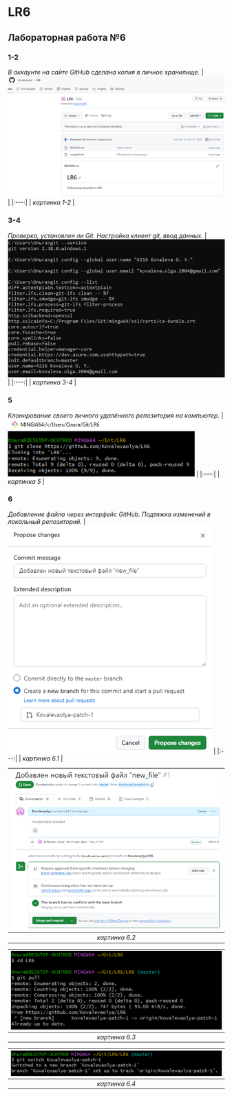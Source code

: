 # LR6

## Лабораторная работа №6

### **1-2**

*В аккаунте на сайте GitHub сделана копия в личное хранилище.*
| ![1-2](screenshots/pic_1-2.png) |
|:---:|
| *картинка 1-2* |

### **3-4**

*Проверка, установлен ли Git. Настройка клиент git, ввод данных.*
| ![3-4](screenshots/pic_3-4.png) |
|:---:|
| *картинка 3-4* |

### **5**

*Клонирование своего личного удалённого репозитория на компьютер.*
| ![5](screenshots/pic_5.png) |
|:---:|
| *картинка 5* |

### **6**

*Добавление файла через интерфейс GitHub. Подтяжка изменений в локальный репозиторий.*
| ![6.1](screenshots/pic_6.1.png) |
|:---:|
| *картинка 6.1* |

| ![6.2](screenshots/pic_6.2.png) |
|:---:|
| *картинка 6.2* |

| ![6.3](screenshots/pic_6.3.png) |
|:---:|
| *картинка 6.3* |

| ![6.4](screenshots/pic_6.4.png) |
|:---:|
| *картинка 6.4* |

